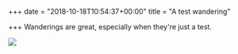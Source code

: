 +++
date = "2018-10-18T10:54:37+00:00"
title = "A test wandering"

+++
Wanderings are great, especially when they're just a test.

![](/uploads/1841041.jpg)
